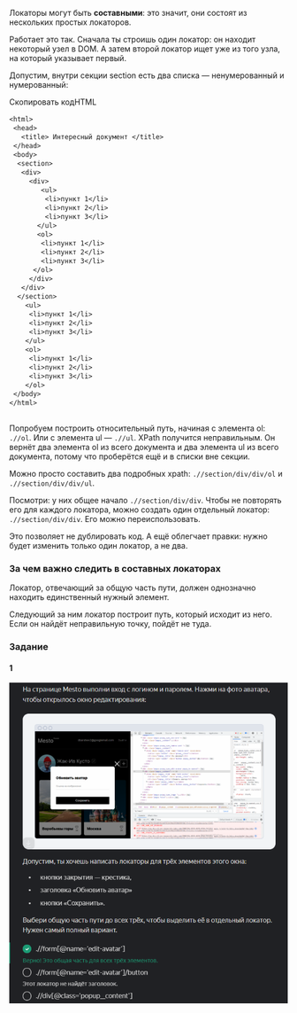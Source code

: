 Локаторы могут быть **составными**: это значит, они состоят из нескольких простых локаторов.

Работает это так. Сначала ты строишь один локатор: он находит некоторый узел в DOM. А затем второй локатор ищет уже из того узла, на который указывает первый.

Допустим, внутри секции section есть два списка — ненумерованный и нумерованный:

Скопировать кодHTML

```
<html>
 <head>
   <title> Интересный документ </title>
 </head>
 <body>
  <section>
   <div>
     <div>
        <ul>
         <li>пункт 1</li>
         <li>пункт 2</li>
         <li>пункт 3</li>
       </ul>
       <ol>
        <li>пункт 1</li>
        <li>пункт 2</li>
        <li>пункт 3</li>
      </ol>
     </div>
   </div>
  </section>
    <ul>
     <li>пункт 1</li>
     <li>пункт 2</li>
     <li>пункт 3</li>
    </ul>
    <ol>
     <li>пункт 1</li>
     <li>пункт 2</li>
     <li>пункт 3</li>
    </ol>
 </body>
</html>
 
```

Попробуем построить относительный путь, начиная с элемента ol: `.//ol`. Или с элемента ul — `.//ul`. XPath получится неправильным. Он вернёт два элемента ol из всего документа и два элемента ul из всего документа, потому что проберётся ещё и в списки вне секции.

Можно просто составить два подробных xpath: `.//section/div/div/ol` и `.//section/div/div/ul`.

Посмотри: у них общее начало `.//section/div/div`. Чтобы не повторять его для каждого локатора, можно создать один отдельный локатор: `.//section/div/div`. Его можно переиспользовать.

Это позволяет не дублировать код. А ещё облегчает правки: нужно будет изменить только один локатор, а не два.

### За чем важно следить в составных локаторах

Локатор, отвечающий за общую часть пути, должен однозначно находить единственный нужный элемент.

Следующий за ним локатор построит путь, который исходит из него. Если он найдёт неправильную точку, пойдёт не туда.

### Задание
#### 1
![img_12.png](img%2Fimg_12.png)
